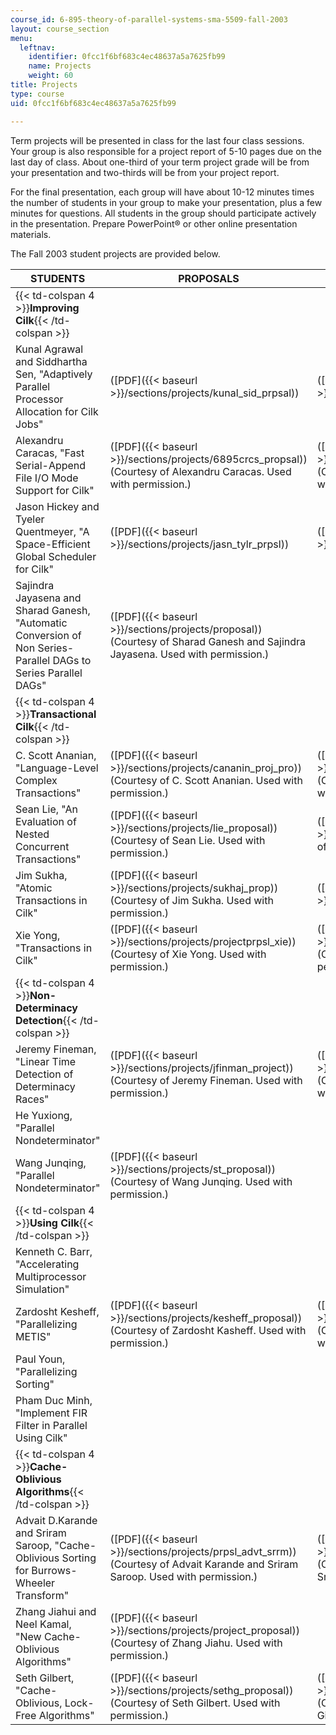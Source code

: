 ```yaml
---
course_id: 6-895-theory-of-parallel-systems-sma-5509-fall-2003
layout: course_section
menu:
  leftnav:
    identifier: 0fcc1f6bf683c4ec48637a5a7625fb99
    name: Projects
    weight: 60
title: Projects
type: course
uid: 0fcc1f6bf683c4ec48637a5a7625fb99

---
```


Term projects will be presented in class for the last four class sessions. Your group is also responsible for a project report of 5-10 pages due on the last day of class. About one-third of your term project grade will be from your presentation and two-thirds will be from your project report.

For the final presentation, each group will have about 10-12 minutes times the number of students in your group to make your presentation, plus a few minutes for questions. All students in the group should participate actively in the presentation. Prepare PowerPoint® or other online presentation materials.

The Fall 2003 student projects are provided below.

| STUDENTS | PROPOSALS | FINAL PRESENTATIONS | FINAL PAPERS |
| --- | --- | --- | --- |
| {{< td-colspan 4 >}}**Improving Cilk**{{< /td-colspan >}} ||||
| Kunal Agrawal and Siddhartha Sen, "Adaptively Parallel Processor Allocation for Cilk Jobs" | ([PDF]({{< baseurl >}}/sections/projects/kunal_sid_prpsal)) | ([PDF]({{< baseurl >}}/sections/projects/fp_kunal_sid)) | ([PDF]({{< baseurl >}}/sections/projects/agrawal_sen)) |
| Alexandru Caracas, "Fast Serial-Append File I/O Mode Support for Cilk" | ([PDF]({{< baseurl >}}/sections/projects/6895crcs_propsal)) (Courtesy of Alexandru Caracas. Used with permission.) | ([PDF]({{< baseurl >}}/sections/projects/fp_caracas)) (Courtesy of Alexandru Caracas. Used with permission.) | ([PDF]({{< baseurl >}}/sections/projects/caracas)) (Courtesy of Alexandru Caracas. Used with permission.) |
| Jason Hickey and Tyeler Quentmeyer, "A Space-Efficient Global Scheduler for Cilk" | ([PDF]({{< baseurl >}}/sections/projects/jasn_tylr_prpsl)) | ([PDF]({{< baseurl >}}/sections/projects/fp_hickey_tyeler)) | ([PDF]({{< baseurl >}}/sections/projects/hicky_quentmyr)) |
| Sajindra Jayasena and Sharad Ganesh, "Automatic Conversion of Non Series-Parallel DAGs to Series Parallel DAGs" | ([PDF]({{< baseurl >}}/sections/projects/proposal)) (Courtesy of Sharad Ganesh and Sajindra Jayasena. Used with permission.) | &nbsp; | ([PDF]({{< baseurl >}}/sections/projects/sajindra_sharad)) (Courtesy of Sharad Ganesh and Sajindra Jayasena. Used with permission.) |
| {{< td-colspan 4 >}}**Transactional Cilk**{{< /td-colspan >}} ||||
| C. Scott Ananian, "Language-Level Complex Transactions" | ([PDF]({{< baseurl >}}/sections/projects/cananin_proj_pro)) (Courtesy of C. Scott Ananian. Used with permission.) | ([PDF]({{< baseurl >}}/sections/projects/fp_ananian)) (Courtesy of C. Scott Ananian. Used with permission.) | &nbsp; |
| Sean Lie, "An Evaluation of Nested Concurrent Transactions" | ([PDF]({{< baseurl >}}/sections/projects/lie_proposal)) (Courtesy of Sean Lie. Used with permission.) | ([PDF]({{< baseurl >}}/sections/projects/fp_lie)) (Courtesy of Sean Lie. Used with permission.) | ([PDF]({{< baseurl >}}/sections/projects/lie)) (Courtesy of Sean Lie. Used with permission.) |
| Jim Sukha, "Atomic Transactions in Cilk" | ([PDF]({{< baseurl >}}/sections/projects/sukhaj_prop)) (Courtesy of Jim Sukha. Used with permission.) | ([PDF]({{< baseurl >}}/sections/projects/fp_sukha)) | ([PDF]({{< baseurl >}}/sections/projects/sukha)) (Courtesy of Jim Sukha. Used with permission.) |
| Xie Yong, "Transactions in Cilk" | ([PDF]({{< baseurl >}}/sections/projects/projectprpsl_xie))(Courtesy of Xie Yong. Used with permission.) | ([PDF]({{< baseurl >}}/sections/projects/fp_xie)) (Courtesy of Xie Yong. Used with permission.) | ([PDF]({{< baseurl >}}/sections/projects/xie)) (Courtesy of Xie Yong. Used with permission.) |
| {{< td-colspan 4 >}}**Non-Determinacy Detection**{{< /td-colspan >}} ||||
| Jeremy Fineman, "Linear Time Detection of Determinacy Races" | ([PDF]({{< baseurl >}}/sections/projects/jfinman_project)) (Courtesy of Jeremy Fineman. Used with permission.) | ([PDF]({{< baseurl >}}/sections/projects/fp_fineman)) (Courtesy of Jeremy Fineman. Used with permission.) | ([PDF]({{< baseurl >}}/sections/projects/fineman)) (Courtesy of Jeremy Fineman. Used with permission.) |
| He Yuxiong, "Parallel Nondeterminator" | &nbsp; |
| Wang Junqing, "Parallel Nondeterminator" | ([PDF]({{< baseurl >}}/sections/projects/st_proposal)) (Courtesy of Wang Junqing. Used with permission.) | &nbsp; | ([PDF]({{< baseurl >}}/sections/projects/he_wang)) |
| {{< td-colspan 4 >}}**Using Cilk**{{< /td-colspan >}} ||||
| Kenneth C. Barr, "Accelerating Multiprocessor Simulation" | &nbsp; |
| Zardosht Kesheff, "Parallelizing METIS" | ([PDF]({{< baseurl >}}/sections/projects/kesheff_proposal)) (Courtesy of Zardosht Kasheff. Used with permission.) | ([PDF]({{< baseurl >}}/sections/projects/fp_kasheff)) (Courtesy of Zardosht Kasheff. Used with permission.) | ([PDF]({{< baseurl >}}/sections/projects/kasheff)) (Courtesy of Zardosht Kasheff. Used with permission.) |
| Paul Youn, "Parallelizing Sorting" | &nbsp; |
| Pham Duc Minh, "Implement FIR Filter in Parallel Using Cilk" | &nbsp; |
| {{< td-colspan 4 >}}**Cache-Oblivious Algorithms**{{< /td-colspan >}} ||||
| Advait D.Karande and Sriram Saroop, "Cache-Oblivious Sorting for Burrows-Wheeler Transform" | ([PDF]({{< baseurl >}}/sections/projects/prpsl_advt_srrm)) (Courtesy of Advait Karande and Sriram Saroop. Used with permission.) | ([PDF]({{< baseurl >}}/sections/projects/fp_advait_sriram)) (Courtesy of Advait Karande and Sriram Saroop. Used with permission.) | ([PDF]({{< baseurl >}}/sections/projects/advait_sriram)) (Courtesy of Advait Karande and Sriram Saroop. Used with permission.) |
| Zhang Jiahui and Neel Kamal, "New Cache-Oblivious Algorithms" | ([PDF]({{< baseurl >}}/sections/projects/project_proposal)) (Courtesy of Zhang Jiahu. Used with permission.) | &nbsp; |
| Seth Gilbert, "Cache-Oblivious, Lock-Free Algorithms" | ([PDF]({{< baseurl >}}/sections/projects/sethg_proposal)) (Courtesy of Seth Gilbert. Used with permission.) | ([PDF]({{< baseurl >}}/sections/projects/fp_gilbert)) (Courtesy of Jeremy Fineman and Seth Gilbert. Used with permission.) | ([PDF]({{< baseurl >}}/sections/projects/gilbert)) (Courtesy of Seth Gilbert. Used with permission.)